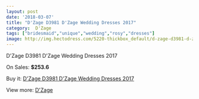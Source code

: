 ```yaml
---
layout: post
date: '2018-03-07'
title: "D'Zage D3981 D'Zage Wedding Dresses 2017"
category:  D'Zage
tags: ["bridesmaid","unique","wedding","rosy","dresses"]
image: http://img.hectodress.com/5220-thickbox_default/d-zage-d3981-d-zage-wedding-dresses-2013.jpg
---
```

D'Zage D3981 D'Zage Wedding Dresses 2017

On Sales: **$253.6**
<a href="https://www.hectodress.com/-d-zage/2628-d-zage-d3981-d-zage-wedding-dresses-2013.html"><amp-img layout="responsive" width="600" height="600" src="//img.hectodress.com/5220-thickbox_default/d-zage-d3981-d-zage-wedding-dresses-2013.jpg" alt="D'Zage D3981 D'Zage Wedding Dresses 2017 0" /></a>
<a href="https://www.hectodress.com/-d-zage/2628-d-zage-d3981-d-zage-wedding-dresses-2013.html"><amp-img layout="responsive" width="600" height="600" src="//img.hectodress.com/5222-thickbox_default/d-zage-d3981-d-zage-wedding-dresses-2013.jpg" alt="D'Zage D3981 D'Zage Wedding Dresses 2017 1" /></a>
<a href="https://www.hectodress.com/-d-zage/2628-d-zage-d3981-d-zage-wedding-dresses-2013.html"><amp-img layout="responsive" width="600" height="600" src="//img.hectodress.com/5221-thickbox_default/d-zage-d3981-d-zage-wedding-dresses-2013.jpg" alt="D'Zage D3981 D'Zage Wedding Dresses 2017 2" /></a>

Buy it: [D'Zage D3981 D'Zage Wedding Dresses 2017](https://www.hectodress.com/-d-zage/2628-d-zage-d3981-d-zage-wedding-dresses-2013.html "D'Zage D3981 D'Zage Wedding Dresses 2017")

View more: [ D'Zage](https://www.hectodress.com/44--d-zage " D'Zage")